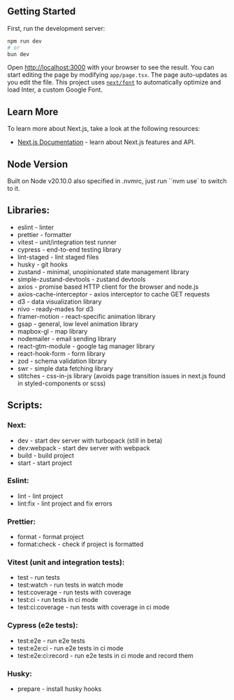 ## Getting Started

First, run the development server:

```bash
npm run dev
# or
bun dev
```

Open [http://localhost:3000](http://localhost:3000) with your browser to see the result.
You can start editing the page by modifying `app/page.tsx`. The page auto-updates as you edit the file.
This project uses [`next/font`](https://nextjs.org/docs/basic-features/font-optimization) to automatically optimize and load Inter, a custom Google Font.

## Learn More

To learn more about Next.js, take a look at the following resources:

-   [Next.js Documentation](https://nextjs.org/docs) - learn about Next.js features and API.

## Node Version

Built on Node v20.10.0 also specified in .nvmrc, just run ``nvm use` to switch to it.

## Libraries:

-   eslint - linter
-   prettier - formatter
-   vitest - unit/integration test runner
-   cypress - end-to-end testing library
-   lint-staged - lint staged files
-   husky - git hooks
-   zustand - minimal, unopinionated state management library
-   simple-zustand-devtools - zustand devtools
-   axios - promise based HTTP client for the browser and node.js
-   axios-cache-interceptor - axios interceptor to cache GET requests
-   d3 - data visualization library
-   nivo - ready-mades for d3
-   framer-motion - react-specific animation library
-   gsap - general, low level animation library
-   mapbox-gl - map library
-   nodemailer - email sending library
-   react-gtm-module - google tag manager library
-   react-hook-form - form library
-   zod - schema validation library
-   swr - simple data fetching library
-   stitches - css-in-js library (avoids page transition issues in next.js found in styled-components or scss)

## Scripts:

### Next:

-   dev - start dev server with turbopack (still in beta)
-   dev:webpack - start dev server with webpack
-   build - build project
-   start - start project

### Eslint:

-   lint - lint project
-   lint:fix - lint project and fix errors

### Prettier:

-   format - format project
-   format:check - check if project is formatted

### Vitest (unit and integration tests):

-   test - run tests
-   test:watch - run tests in watch mode
-   test:coverage - run tests with coverage
-   test:ci - run tests in ci mode
-   test:ci:coverage - run tests with coverage in ci mode

### Cypress (e2e tests):

-   test:e2e - run e2e tests
-   test:e2e:ci - run e2e tests in ci mode
-   test:e2e:ci:record - run e2e tests in ci mode and record them

### Husky:
-  prepare - install husky hooks
